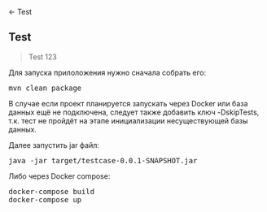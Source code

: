 <- Test

## Test

> Test 123

Для запуска прилоложения нужно сначала собрать его:
<pre>
mvn clean package
</pre>
В случае если проект планируется запускать через Docker или база данных ещё не подключена, следует также добавить ключ -DskipTests, т.к. тест не пройдёт на этапе инициализации несуществующей базы данных.

Далее запустить jar файл:
<pre>
java -jar target/testcase-0.0.1-SNAPSHOT.jar
</pre>

Либо через Docker compose:
<pre>
docker-compose build
docker-compose up
</pre>
